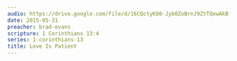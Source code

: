 ```yaml
---
audio: https://drive.google.com/file/d/16CQctyK80-Jyb0ZoBrnJ9ZtTQewAkBfq/view
date: 2015-05-31
preacher: brad-evans
scripture: 1 Corinthians 13:4
series: 1-corinthians-13
title: Love Is Patient
---
```

